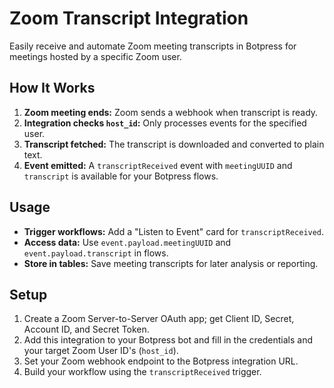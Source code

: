 # Zoom Transcript Integration

Easily receive and automate Zoom meeting transcripts in Botpress for meetings hosted by a specific Zoom user.

## How It Works

1. **Zoom meeting ends:** Zoom sends a webhook when transcript is ready.
2. **Integration checks `host_id`:** Only processes events for the specified user.
3. **Transcript fetched:** The transcript is downloaded and converted to plain text.
4. **Event emitted:** A `transcriptReceived` event with `meetingUUID` and `transcript` is available for your Botpress flows.

## Usage

- **Trigger workflows:** Add a "Listen to Event" card for `transcriptReceived`.
- **Access data:** Use `event.payload.meetingUUID` and `event.payload.transcript` in flows.
- **Store in tables:** Save meeting transcripts for later analysis or reporting.

## Setup

1. Create a Zoom Server-to-Server OAuth app; get Client ID, Secret, Account ID, and Secret Token.
2. Add this integration to your Botpress bot and fill in the credentials and your target Zoom User ID's (`host_id`).
3. Set your Zoom webhook endpoint to the Botpress integration URL.
4. Build your workflow using the `transcriptReceived` trigger.
